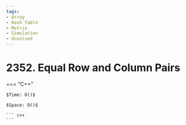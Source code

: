 ```yaml
---
tags:
- Array
- Hash Table
- Matrix
- Simulation
- Unsolved
---
```



# 2352. Equal Row and Column Pairs

=== "C++"

    $Time: O()$

    $Space: O()$

    ``` c++
    ```